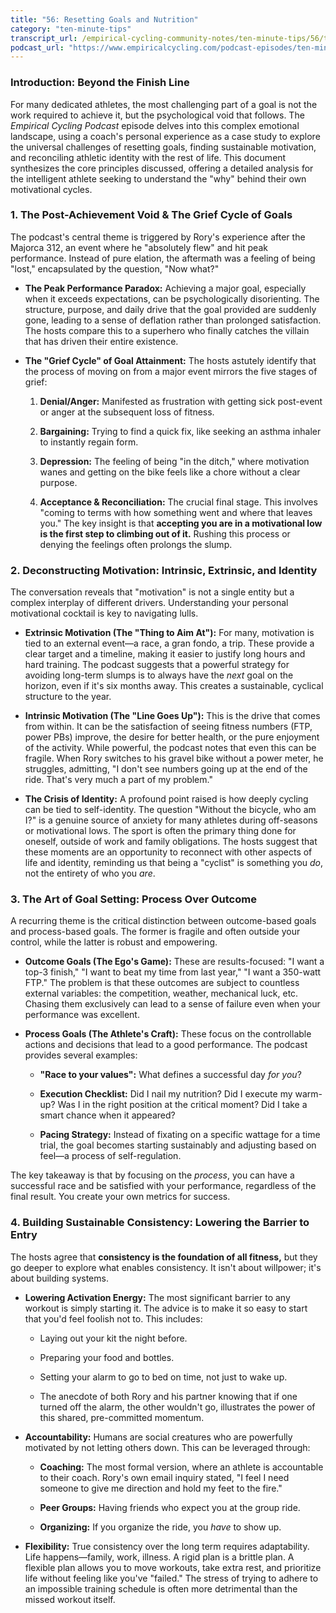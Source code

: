 ```yaml
---
title: "56: Resetting Goals and Nutrition"
category: "ten-minute-tips"
transcript_url: /empirical-cycling-community-notes/ten-minute-tips/56/tmt56 resetting goals and motivation (transcribed on 07-Aug-2025 11-08-34).txt
podcast_url: "https://www.empiricalcycling.com/podcast-episodes/ten-minute-tips-56-resetting-goals-and-motivation"
---
```


### Introduction: Beyond the Finish Line

For many dedicated athletes, the most challenging part of a goal is not the work required to achieve it, but the psychological void that follows. The _Empirical Cycling Podcast_ episode delves into this complex emotional landscape, using a coach's personal experience as a case study to explore the universal challenges of resetting goals, finding sustainable motivation, and reconciling athletic identity with the rest of life. This document synthesizes the core principles discussed, offering a detailed analysis for the intelligent athlete seeking to understand the "why" behind their own motivational cycles.

### 1. The Post-Achievement Void & The Grief Cycle of Goals

The podcast's central theme is triggered by Rory's experience after the Majorca 312, an event where he "absolutely flew" and hit peak performance. Instead of pure elation, the aftermath was a feeling of being "lost," encapsulated by the question, "Now what?"

-   **The Peak Performance Paradox:** Achieving a major goal, especially when it exceeds expectations, can be psychologically disorienting. The structure, purpose, and daily drive that the goal provided are suddenly gone, leading to a sense of deflation rather than prolonged satisfaction. The hosts compare this to a superhero who finally catches the villain that has driven their entire existence.
    
-   **The "Grief Cycle" of Goal Attainment:** The hosts astutely identify that the process of moving on from a major event mirrors the five stages of grief:
    
    1.  **Denial/Anger:** Manifested as frustration with getting sick post-event or anger at the subsequent loss of fitness.
        
    2.  **Bargaining:** Trying to find a quick fix, like seeking an asthma inhaler to instantly regain form.
        
    3.  **Depression:** The feeling of being "in the ditch," where motivation wanes and getting on the bike feels like a chore without a clear purpose.
        
    4.  **Acceptance & Reconciliation:** The crucial final stage. This involves "coming to terms with how something went and where that leaves you." The key insight is that **accepting you are in a motivational low is the first step to climbing out of it.** Rushing this process or denying the feelings often prolongs the slump.
        

### 2. Deconstructing Motivation: Intrinsic, Extrinsic, and Identity

The conversation reveals that "motivation" is not a single entity but a complex interplay of different drivers. Understanding your personal motivational cocktail is key to navigating lulls.

-   **Extrinsic Motivation (The "Thing to Aim At"):** For many, motivation is tied to an external event—a race, a gran fondo, a trip. These provide a clear target and a timeline, making it easier to justify long hours and hard training. The podcast suggests that a powerful strategy for avoiding long-term slumps is to always have the _next_ goal on the horizon, even if it's six months away. This creates a sustainable, cyclical structure to the year.
    
-   **Intrinsic Motivation (The "Line Goes Up"):** This is the drive that comes from within. It can be the satisfaction of seeing fitness numbers (FTP, power PBs) improve, the desire for better health, or the pure enjoyment of the activity. While powerful, the podcast notes that even this can be fragile. When Rory switches to his gravel bike without a power meter, he struggles, admitting, "I don't see numbers going up at the end of the ride. That's very much a part of my problem."
    
-   **The Crisis of Identity:** A profound point raised is how deeply cycling can be tied to self-identity. The question "Without the bicycle, who am I?" is a genuine source of anxiety for many athletes during off-seasons or motivational lows. The sport is often the primary thing done for oneself, outside of work and family obligations. The hosts suggest that these moments are an opportunity to reconnect with other aspects of life and identity, reminding us that being a "cyclist" is something you _do_, not the entirety of who you _are_.
    

### 3. The Art of Goal Setting: Process Over Outcome

A recurring theme is the critical distinction between outcome-based goals and process-based goals. The former is fragile and often outside your control, while the latter is robust and empowering.

-   **Outcome Goals (The Ego's Game):** These are results-focused: "I want a top-3 finish," "I want to beat my time from last year," "I want a 350-watt FTP." The problem is that these outcomes are subject to countless external variables: the competition, weather, mechanical luck, etc. Chasing them exclusively can lead to a sense of failure even when your performance was excellent.
    
-   **Process Goals (The Athlete's Craft):** These focus on the controllable actions and decisions that lead to a good performance. The podcast provides several examples:
    
    -   **"Race to your values":** What defines a successful day _for you_?
        
    -   **Execution Checklist:** Did I nail my nutrition? Did I execute my warm-up? Was I in the right position at the critical moment? Did I take a smart chance when it appeared?
        
    -   **Pacing Strategy:** Instead of fixating on a specific wattage for a time trial, the goal becomes starting sustainably and adjusting based on feel—a process of self-regulation.
        

The key takeaway is that by focusing on the _process_, you can have a successful race and be satisfied with your performance, regardless of the final result. You create your own metrics for success.

### 4. Building Sustainable Consistency: Lowering the Barrier to Entry

The hosts agree that **consistency is the foundation of all fitness,** but they go deeper to explore what enables consistency. It isn't about willpower; it's about building systems.

-   **Lowering Activation Energy:** The most significant barrier to any workout is simply starting it. The advice is to make it so easy to start that you'd feel foolish not to. This includes:
    
    -   Laying out your kit the night before.
        
    -   Preparing your food and bottles.
        
    -   Setting your alarm to go to bed on time, not just to wake up.
        
    -   The anecdote of both Rory and his partner knowing that if one turned off the alarm, the other wouldn't go, illustrates the power of this shared, pre-committed momentum.
        
-   **Accountability:** Humans are social creatures who are powerfully motivated by not letting others down. This can be leveraged through:
    
    -   **Coaching:** The most formal version, where an athlete is accountable to their coach. Rory's own email inquiry stated, "I feel I need someone to give me direction and hold my feet to the fire."
        
    -   **Peer Groups:** Having friends who expect you at the group ride.
        
    -   **Organizing:** If you organize the ride, you _have_ to show up.
        
-   **Flexibility:** True consistency over the long term requires adaptability. Life happens—family, work, illness. A rigid plan is a brittle plan. A flexible plan allows you to move workouts, take extra rest, and prioritize life without feeling like you've "failed." The stress of trying to adhere to an impossible training schedule is often more detrimental than the missed workout itself.
